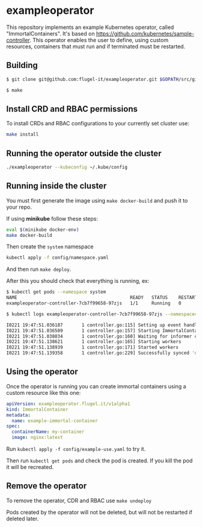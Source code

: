 # exampleoperator

This repository implements an example Kubernetes operator, called "ImmortalContainers". It's based on https://github.com/kubernetes/sample-controller.
This operator enables the user to define, using custom resources, containers that must run and if
terminated must be restarted.

## Building

```bash
$ git clone git@github.com:flugel-it/exampleoperator.git $GOPATH/src/github.com/flugel-it/exampleoperator

$ make
```

## Install CRD and RBAC permissions

To install CRDs and RBAC configurations to your currently set cluster use:

```bash
make install
```

## Running the operator outside the cluster

```bash
./exampleoperator --kubeconfig ~/.kube/config
```

## Running inside the cluster

You must first generate the image using `make docker-build` and push it to your repo.

If using **minikube** follow these steps:

```bash
eval $(minikube docker-env)
make docker-build
```

Then create the `system` namespace

```bash
kubectl apply -f config/namespace.yaml
```

And then run `make deploy`.

After this you should check that everything is running, ex:

```bash
$ kubectl get pods --namespace system                     
NAME                                          READY   STATUS    RESTARTS   AGE
exampleoperator-controller-7cb7f99658-97zjs   1/1     Running   0          24m

$ kubectl logs exampleoperator-controller-7cb7f99658-97zjs --namespace=system

I0221 19:47:51.036187       1 controller.go:115] Setting up event handlers
I0221 19:47:51.036509       1 controller.go:157] Starting ImmortalContainer controller
I0221 19:47:51.038034       1 controller.go:160] Waiting for informer caches to sync
I0221 19:47:51.138621       1 controller.go:165] Starting workers
I0221 19:47:51.138939       1 controller.go:171] Started workers
I0221 19:47:51.139358       1 controller.go:229] Successfully synced 'default/example-immortal-container'
```

## Using the operator

Once the operator is running you can create immortal containers using a custom resource like this one:

```yaml
apiVersion: exampleoperator.flugel.it/v1alpha1
kind: ImmortalContainer
metadata:
  name: example-immortal-container
spec:
  containerName: my-container
  image: nginx:latest
```

Run `kubectl apply -f config/example-use.yaml` to try it.

Then run `kubectl get pods` and check the pod is created. If you kill the pod it will be recreated.

## Remove the operator

To remove the operator, CDR and RBAC use `make undeploy`

Pods created by the operator will not be deleted, but will not be restarted if deleted later.
